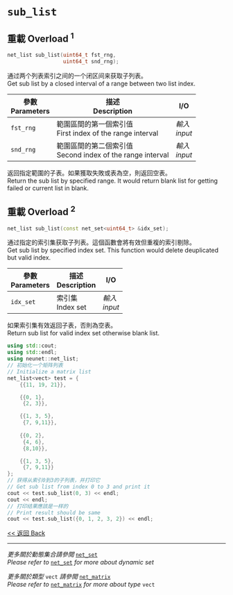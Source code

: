 # `sub_list`

## 重載 Overload $^1$

```c++
net_list sub_list(uint64_t fst_rng,
                  uint64_t snd_rng);
```

通过两个列表索引之间的一个闭区间来获取子列表。\
Get sub list by a closed interval of a range between two list index.

參數<br>Parameters|描述<br>Description|I/O
-|-|-
`fst_rng`|範圍區間的第一個索引值<br>First index of the range interval|*輸入<br>input*
`snd_rng`|範圍區間的第二個索引值<br>Second index of the range interval|*輸入<br>input*

返回指定範圍的子表。如果獲取失敗或表為空，則返回空表。\
Return the sub list by specified range. It would return blank list for getting failed or current list in blank.

## 重載 Overload $^2$

```c++
net_list sub_list(const net_set<uint64_t> &idx_set);
```

通过指定的索引集获取子列表。這個函數會將有效但重複的索引剔除。\
Get sub list by specified index set. This function would delete deuplicated but valid index.

參數<br>Parameters|描述<br>Description|I/O
-|-|-
`idx_set`|索引集<br>Index set|*輸入<br>input*

如果索引集有效返回子表，否則為空表。\
Return sub list for valid index set otherwise blank list.

```c++
using std::cout;
using std::endl;
using neunet::net_list;
// 初始化一个矩阵列表
// Initialize a matrix list
net_list<vect> test = {
    {{11, 19, 21}},

    {{0, 1},
     {2, 3}},

    {{1, 3, 5},
     {7, 9,11}},
     
    {{0, 2},
     {4, 6},
     {8,10}},

    {{1, 3, 5},
     {7, 9,11}}
};
// 获得从索引0到3的子列表，并打印它
// Get sub list from index 0 to 3 and print it
cout << test.sub_list(0, 3) << endl;
cout << endl;
// 打印结果應該是一样的
// Print result should be same
cout << test.sub_list({0, 1, 2, 3, 2}) << endl;
```

[<< 返回 Back](cover.md)

---

*更多關於動態集合請參閲* [`net_set`](../net_set/cover.md)\
*Please refer to* [`net_set`](../net_set/cover.md) *for more about dynamic set*

*更多關於類型* `vect` *請參閲* [`net_matrix`](../../MatrixCalculation/net_matrix/cover.md)\
*Please refer to* [`net_matrix`](../../MatrixCalculation/net_matrix/cover.md) *for more about type* `vect`
